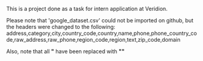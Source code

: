 This is a project done as a task for intern application at Veridion.


Please note that 'google_dataset.csv' could not be imported on github, but the headers were changed to the following:
address,category,city,country_code,country,name,phone,phone_country_code,raw_address,raw_phone,region_code,region,text,zip_code,domain

Also, note that all **\"** have been replaced with **""** 


